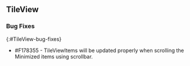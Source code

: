## TileView

### Bug Fixes
{:#TileView-bug-fixes}

* \#F178355 - TileViewItems will be updated properly when scrolling the Minimized items using scrollbar.